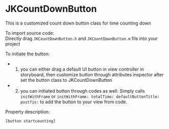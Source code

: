 # JKCountDownButton
This is a customized count down button class for time counting down<br>

To import source code:<br>
Directly drag `JKCountDownButton.h` and `JKCountDownButton.m` fils into your project<br>

To initiate the button: <br>
* 1. you can either drag a default UI button in view controller in storyboard, then customize button through attributes inspector after set the button class to JKCountDownButton<br>
* 2. you can initiated button through codes as well. Simply calls `initWithFrame` or `initWithFrame: totalTime: defaultButtonTitle: postfix:` to add the button to your view from code.<br>

Property description:


```Object c
[button startcounting]
```
